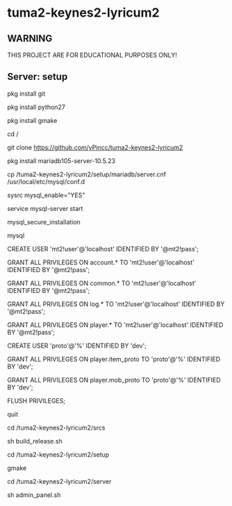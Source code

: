 # tuma2-keynes2-lyricum2
 
## WARNING
THIS PROJECT ARE FOR EDUCATIONAL PURPOSES ONLY!

## Server: setup
pkg install git

pkg install python27

pkg install gmake

cd /

git clone https://github.com/yPincc/tuma2-keynes2-lyricum2

pkg install mariadb105-server-10.5.23

cp /tuma2-keynes2-lyricum2/setup/mariadb/server.cnf /usr/local/etc/mysql/conf.d

sysrc mysql_enable="YES"

service mysql-server start

mysql_secure_installation

mysql

CREATE USER 'mt2!user'@'localhost' IDENTIFIED BY '@mt2!pass';

GRANT ALL PRIVILEGES ON account.* TO 'mt2!user'@'localhost' IDENTIFIED BY '@mt2!pass';

GRANT ALL PRIVILEGES ON common.* TO 'mt2!user'@'localhost' IDENTIFIED BY '@mt2!pass';

GRANT ALL PRIVILEGES ON log.* TO 'mt2!user'@'localhost' IDENTIFIED BY '@mt2!pass';

GRANT ALL PRIVILEGES ON player.* TO 'mt2!user'@'localhost' IDENTIFIED BY '@mt2!pass';

CREATE USER 'proto'@'%' IDENTIFIED BY 'dev';

GRANT ALL PRIVILEGES ON player.item_proto TO 'proto'@'%' IDENTIFIED BY 'dev';

GRANT ALL PRIVILEGES ON player.mob_proto TO 'proto'@'%' IDENTIFIED BY 'dev';

FLUSH PRIVILEGES;

quit

cd /tuma2-keynes2-lyricum2/srcs

sh build_release.sh

cd /tuma2-keynes2-lyricum2/setup

gmake

cd /tuma2-keynes2-lyricum2/server

sh admin_panel.sh
